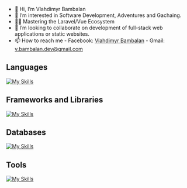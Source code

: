 - 👋 Hi, I’m Vlahdimyr Bambalan
- 👀 I’m interested in Software Development, Adventures and Gachaing.
- 👨‍💻 Mastering the Laravel/Vue Ecosystem
- 💞️ I’m looking to collaborate on development of full-stack web applications or static websites.
- 📫 How to reach me 
      - Facebook: [Vlahdimyr Bambalan](https://www.facebook.com/vlahdimyr) 
      - Gmail: v.bambalan.dev@gmail.com

## Languages
[![My Skills](https://skillicons.dev/icons?i=html,css,javascript,typescript,php,cs)](https://skillicons.dev)

## Frameworks and Libraries 
[![My Skills](https://skillicons.dev/icons?i=nodejs,express,react,next,vue,laravel,bootstrap,tailwind,jquery)](https://skillicons.dev)

## Databases
[![My Skills](https://skillicons.dev/icons?i=mysql,mongodb,sqlite,postgres)](https://skillicons.dev)

## Tools
[![My Skills](https://skillicons.dev/icons?i=azure,vite,vscode,visualstudio,figma,github,git,npm,postman)](https://skillicons.dev)

<!---
VlahdimyrLB/VlahdimyrLB is a ✨ special ✨ repository because its `README.md` (this file) appears on your GitHub profile.
You can click the Preview link to take a look at your changes.
--->
